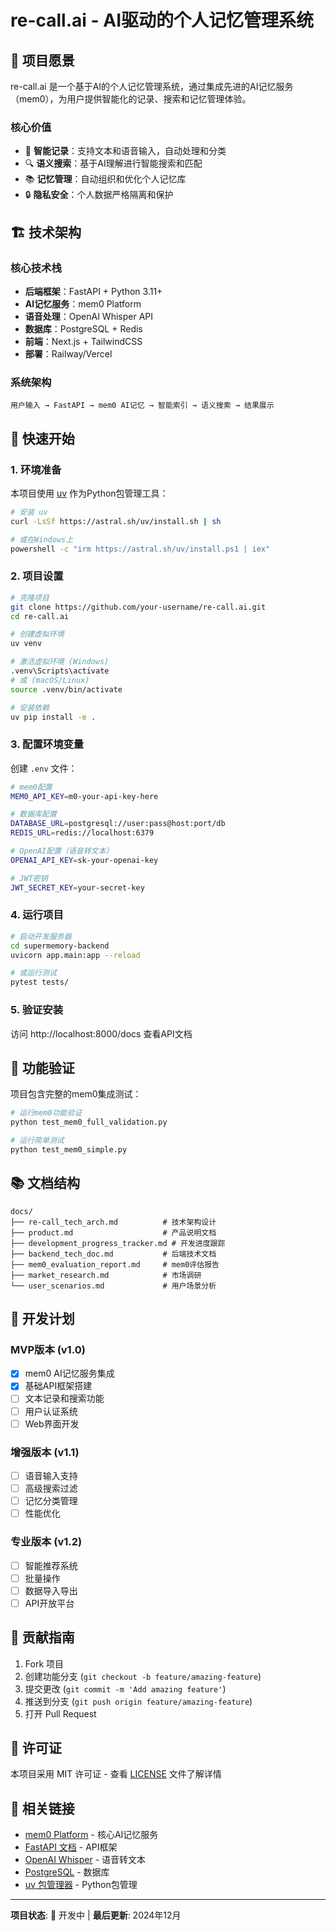 # re-call.ai - AI驱动的个人记忆管理系统

## 🎯 项目愿景

re-call.ai 是一个基于AI的个人记忆管理系统，通过集成先进的AI记忆服务（mem0），为用户提供智能化的记录、搜索和记忆管理体验。

### 核心价值
- 🧠 **智能记录**：支持文本和语音输入，自动处理和分类
- 🔍 **语义搜索**：基于AI理解进行智能搜索和匹配  
- 📚 **记忆管理**：自动组织和优化个人记忆库
- 🔒 **隐私安全**：个人数据严格隔离和保护

## 🏗️ 技术架构

### 核心技术栈
- **后端框架**：FastAPI + Python 3.11+
- **AI记忆服务**：mem0 Platform
- **语音处理**：OpenAI Whisper API
- **数据库**：PostgreSQL + Redis
- **前端**：Next.js + TailwindCSS
- **部署**：Railway/Vercel

### 系统架构
```
用户输入 → FastAPI → mem0 AI记忆 → 智能索引 → 语义搜索 → 结果展示
```

## 🚀 快速开始

### 1. 环境准备

本项目使用 [uv](https://astral.sh/blog/uv) 作为Python包管理工具：

```bash
# 安装 uv
curl -LsSf https://astral.sh/uv/install.sh | sh

# 或在Windows上
powershell -c "irm https://astral.sh/uv/install.ps1 | iex"
```

### 2. 项目设置

```bash
# 克隆项目
git clone https://github.com/your-username/re-call.ai.git
cd re-call.ai

# 创建虚拟环境
uv venv

# 激活虚拟环境 (Windows)
.venv\Scripts\activate
# 或 (macOS/Linux)
source .venv/bin/activate

# 安装依赖
uv pip install -e .
```

### 3. 配置环境变量

创建 `.env` 文件：

```bash
# mem0配置
MEM0_API_KEY=m0-your-api-key-here

# 数据库配置  
DATABASE_URL=postgresql://user:pass@host:port/db
REDIS_URL=redis://localhost:6379

# OpenAI配置（语音转文本）
OPENAI_API_KEY=sk-your-openai-key

# JWT密钥
JWT_SECRET_KEY=your-secret-key
```

### 4. 运行项目

```bash
# 启动开发服务器
cd supermemory-backend
uvicorn app.main:app --reload

# 或运行测试
pytest tests/
```

### 5. 验证安装

访问 http://localhost:8000/docs 查看API文档

## 🧪 功能验证

项目包含完整的mem0集成测试：

```bash
# 运行mem0功能验证
python test_mem0_full_validation.py

# 运行简单测试  
python test_mem0_simple.py
```

## 📚 文档结构

```
docs/
├── re-call_tech_arch.md          # 技术架构设计
├── product.md                    # 产品说明文档
├── development_progress_tracker.md # 开发进度跟踪
├── backend_tech_doc.md           # 后端技术文档
├── mem0_evaluation_report.md     # mem0评估报告
├── market_research.md            # 市场调研
└── user_scenarios.md             # 用户场景分析
```

## 🎯 开发计划

### MVP版本 (v1.0)
- [x] mem0 AI记忆服务集成
- [x] 基础API框架搭建
- [ ] 文本记录和搜索功能
- [ ] 用户认证系统
- [ ] Web界面开发

### 增强版本 (v1.1)  
- [ ] 语音输入支持
- [ ] 高级搜索过滤
- [ ] 记忆分类管理
- [ ] 性能优化

### 专业版本 (v1.2)
- [ ] 智能推荐系统
- [ ] 批量操作
- [ ] 数据导入导出
- [ ] API开放平台

## 🤝 贡献指南

1. Fork 项目
2. 创建功能分支 (`git checkout -b feature/amazing-feature`)
3. 提交更改 (`git commit -m 'Add amazing feature'`)
4. 推送到分支 (`git push origin feature/amazing-feature`)
5. 打开 Pull Request

## 📄 许可证

本项目采用 MIT 许可证 - 查看 [LICENSE](LICENSE) 文件了解详情

## 🔗 相关链接

- [mem0 Platform](https://mem0.ai/) - 核心AI记忆服务
- [FastAPI 文档](https://fastapi.tiangolo.com/) - API框架
- [OpenAI Whisper](https://openai.com/research/whisper) - 语音转文本
- [PostgreSQL](https://www.postgresql.org/) - 数据库
- [uv 包管理器](https://astral.sh/blog/uv) - Python包管理

---

**项目状态**: 🚧 开发中 | **最后更新**: 2024年12月 